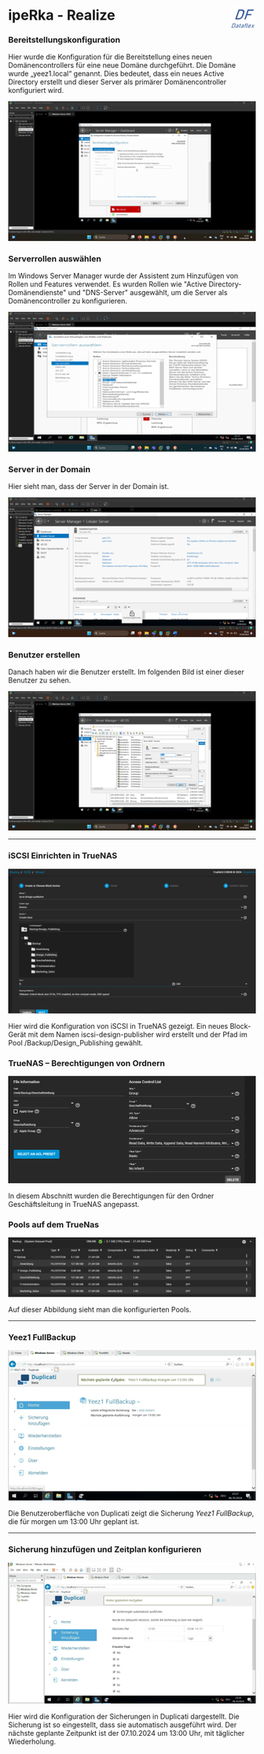 # ipeRka - Realize  <img src="https://github.com/ironflipper/DataFlex/blob/main/Dokumentationen/iperka/Images/LOGO.png" alt="DataFlex Logo" align="right" width="50"/>

### Bereitstellungskonfiguration
Hier wurde die Konfiguration für die Bereitstellung eines neuen Domänencontrollers für eine neue Domäne durchgeführt. Die Domäne wurde „yeez1.local“ genannt. Dies bedeutet, dass ein neues Active Directory erstellt und dieser Server als primärer Domänencontroller konfiguriert wird.

![Bereitstellungskonfiguration](https://github.com/ironflipper/DataFlex/blob/main/Dokumentationen/iperka/Images/Bild%20(8).png)

### Serverrollen auswählen
Im Windows Server Manager wurde der Assistent zum Hinzufügen von Rollen und Features verwendet. Es wurden Rollen wie "Active Directory-Domänendienste" und "DNS-Server" ausgewählt, um die Server als Domänencontroller zu konfigurieren.

![Serverrollen auswählen](https://github.com/ironflipper/DataFlex/blob/main/Dokumentationen/iperka/Images/Bild%20(6).png)

### Server in der Domain
Hier sieht man, dass der Server in der Domain ist.

![Server in der Domain](https://github.com/ironflipper/DataFlex/blob/main/Dokumentationen/iperka/Images/Bild%20(3).png)

### Benutzer erstellen
Danach haben wir die Benutzer erstellt. Im folgenden Bild ist einer dieser Benutzer zu sehen.

![Benutzer erstellen](https://github.com/ironflipper/DataFlex/blob/main/Dokumentationen/iperka/Images/Bild%20(9).png)

---
### iSCSI Einrichten in TrueNAS

![iSCSI TrueNAS Screenshot](https://github.com/ironflipper/DataFlex/blob/main/Dokumentationen/iperka/Images/iscsi%20truernas.png)

Hier wird die Konfiguration von iSCSI in TrueNAS gezeigt. Ein neues Block-Gerät mit dem Namen iscsi-design-publisher wird erstellt und der Pfad im Pool /Backup/Design_Publishing gewählt. 

### TrueNAS – Berechtigungen von Ordnern

![TrueNAS Screenshot](https://github.com/ironflipper/DataFlex/blob/main/Dokumentationen/iperka/Images/true.png)

In diesem Abschnitt wurden die Berechtigungen für den Ordner Geschäftsleitung in TrueNAS angepasst. 

### Pools auf dem TrueNas

![TrueNAS Pools](https://github.com/ironflipper/DataFlex/blob/main/Dokumentationen/iperka/Images/truenaspools.png)

Auf dieser Abbildung sieht man die konfigurierten Pools.

---

### Yeez1 FullBackup

![Yeez1 FullBackup Screenshot](https://github.com/ironflipper/DataFlex/blob/main/Dokumentationen/iperka/Images/backu2.png)

Die Benutzeroberfläche von Duplicati zeigt die Sicherung *Yeez1 FullBackup*, die für morgen um 13:00 Uhr geplant ist. 

---

### Sicherung hinzufügen und Zeitplan konfigurieren

![Sicherung hinzufügen und Zeitplan Screenshot](https://github.com/ironflipper/DataFlex/blob/main/Dokumentationen/iperka/Images/basckip.png)

Hier wird die Konfiguration der  Sicherungen in Duplicati dargestellt. Die Sicherung ist so eingestellt, dass sie automatisch ausgeführt wird. Der nächste geplante Zeitpunkt ist der 07.10.2024 um 13:00 Uhr, mit täglicher Wiederholung.
